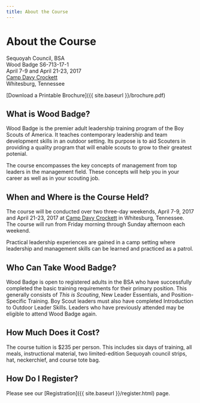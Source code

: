 ```yaml
---
title: About the Course
---
```


# About the Course

Sequoyah Council, BSA<br>
Wood Badge S6-713-17-1<br>
April 7-9 and April 21-23, 2017<br>
[Camp Davy Crockett](https://campdavycrockett.org/)<br>
Whitesburg, Tennessee

[Download a Printable Brochure]({{ site.baseurl }}/brochure.pdf)

## What is Wood Badge?

Wood Badge is the premier adult leadership training program of the Boy
Scouts of America. It teaches contemporary leadership and team
development skills in an outdoor setting. Its purpose is to aid Scouters
in providing a quality program that will enable scouts to grow to their
greatest potenial.

The course encompasses the key concepts of management from top leaders
in the management field. These concepts will help you in your career as
well as in your scouting job.

## When and Where is the Course Held?

The course will be conducted over two three-day weekends, April 7-9,
2017 and April 21-23, 2017 at [Camp Davy
Crockett](https://campdavycrockett.org/) in Whitesburg, Tennessee.  The
course will run from Friday morning through Sunday afternoon each
weekend.

Practical leadership experiences are gained in a camp setting where
leadership and management skills can be learned and practiced as a
patrol.

## Who Can Take Wood Badge?

Wood Badge is open to registered adults in the BSA who have successfully
completed the basic training requirements for their primary position.
This generally consists of _This is Scouting_, New Leader Essentials,
and Position-Specific Training. Boy Scout leaders must also have
completed Introduction to Outdoor Leader Skills. Leaders who have
previously attended may be eligible to attend Wood Badge again.

## How Much Does it Cost?

The course tuition is $235 per person. This includes six days of
training, all meals, instructional material, two limited-edition
Sequoyah council strips, hat, neckerchief, and course tote bag.

## How Do I Register?

Please see our [Registration]({{ site.baseurl }}/register.html) page.
